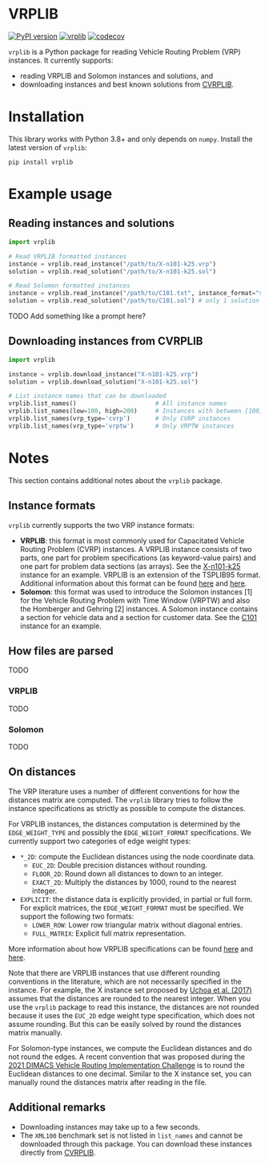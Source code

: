 # VRPLIB
[![PyPI version](https://badge.fury.io/py/vrplib.svg)](https://badge.fury.io/py/vrplib)
[![vrplib](https://github.com/leonlan/vrplib/actions/workflows/vrplib.yaml/badge.svg)](https://github.com/leonlan/vrplib/actions/workflows/vrplib.yaml)
[![codecov](https://codecov.io/gh/leonlan/VRPLIB/branch/master/graph/badge.svg?token=X0X66LBNZ7)](https://codecov.io/gh/leonlan/VRPLIB)

`vrplib` is a Python package for reading Vehicle Routing Problem (VRP) instances. It currently supports:
- reading VRPLIB and Solomon instances and solutions, and
- downloading instances and best known solutions from [CVRPLIB](http://vrp.atd-lab.inf.puc-rio.br/index.php/en/).

# Installation
This library works with Python 3.8+ and only depends on `numpy`. Install the latest version of `vrplib`:

```shell
pip install vrplib
```

# Example usage
## Reading instances and solutions
``` python
import vrplib

# Read VRPLIB formatted instances
instance = vrplib.read_instance("/path/to/X-n101-k25.vrp")
solution = vrplib.read_solution("/path/to/X-n101-k25.sol")

# Read Solomon formatted instances
instance = vrplib.read_instance("/path/to/C101.txt", instance_format="solomon")
solution = vrplib.read_solution("/path/to/C101.sol") # only 1 solution format
```

TODO Add something like a prompt here?

## Downloading instances from CVRPLIB 
``` python
import vrplib

instance = vrplib.download_instance("X-n101-k25.vrp")
solution = vrplib.download_solution("X-n101-k25.sol")

# List instance names that can be downloaded 
vrplib.list_names()                      # All instance names
vrplib.list_names(low=100, high=200)     # Instances with between [100, 200] customers
vrplib.list_names(vrp_type='cvrp')       # Only CVRP instances
vrplib.list_names(vrp_type='vrptw')      # Only VRPTW instances
```


# Notes
This section contains additional notes about the `vrplib` package.

## Instance formats
`vrplib` currently supports the two VRP instance formats:
- **VRPLIB**: this format is most commonly used for Capacitated Vehicle Routing Problem (CVRP) instances. A VRPLIB instance consists of two parts, one part for problem specifications (as keyword-value pairs) and one part for problem data sections (as arrays). See the [X-n101-k25](http://vrp.atd-lab.inf.puc-rio.br/media/com_vrp/instances/X/X-n101-k25.vrp) instance for an example. VRPLIB is an extension of the TSPLIB95 format. Additional information about this format can be found [here](  http://comopt.ifi.uni-heidelberg.de/software/TSPLIB95/tsp95.pdf) and [here]( http://webhotel4.ruc.dk/~keld/research/LKH-3/LKH-3_REPORT.pdf). 
- **Solomon**: this format was used to introduce the Solomon instances [1] for the Vehicle Routing Problem with Time Window (VRPTW) and also the Homberger and Gehring [2] instances. A Solomon instance contains a section for vehicle data and a section for customer data. See the [C101](http://vrp.atd-lab.inf.puc-rio.br/media/com_vrp/instances/Solomon/C101.txt) instance for an example.

## How files are parsed
TODO

### VRPLIB
TODO

### Solomon
TODO

## On distances 
The VRP literature uses a number of different conventions for how the distances matrix are computed. The `vrplib` library tries to follow the instance specifications as strictly as possible to compute the distances. 

For VRPLIB instances, the distances computation is determined by the `EDGE_WEIGHT_TYPE` and possibly the `EDGE_WEIGHT_FORMAT` specifications. We currently support two categories of edge weight types:
- `*_2D`: compute the Euclidean distances using the node coordinate data.
    - `EUC_2D`: Double precision distances without rounding.
    - `FLOOR_2D`: Round down all distances to down to an integer.
    - `EXACT_2D`: Multiply the distances by 1000, round to the nearest integer.
- `EXPLICIT`: the distance data is explicitly provided, in partial or full form. For explicit matrices, the `EDGE_WEIGHT_FORMAT` must be specified. We support the following two formats:
  - `LOWER_ROW`: Lower row triangular matrix without diagonal entries.  
  - `FULL_MATRIX`: Explicit full matrix representation.
  
More information about how VRPLIB specifications can be found [here](  http://comopt.ifi.uni-heidelberg.de/software/TSPLIB95/tsp95.pdf) and [here]( http://webhotel4.ruc.dk/~keld/research/LKH-3/LKH-3_REPORT.pdf).

Note that there are VRPLIB instances that use different rounding conventions in the literature, which are not necessarily specified in the instance. For example, the X instance set proposed by [Uchoa et al. (2017)](http://vrp.atd-lab.inf.puc-rio.br/index.php/en/new-instances) assumes that the distances are rounded to the nearest integer. When you use the `vrplib` package to read this instance, the distances are not rounded because it uses the `EUC_2D` edge weight type specification, which does not assume rounding. But this can be easily solved by round the distances matrix manually.

For Solomon-type instances, we compute the Euclidean distances and do not round the edges. A recent convention that was proposed during the [2021 DIMACS Vehicle Routing Implementation Challenge](http://dimacs.rutgers.edu/programs/challenge/vrp/vrptw/) is to round the Euclidean distances to one decimal. Similar to the X instance set, you can manually round the distances matrix after reading in the file.

## Additional remarks
- Downloading instances may take up to a few seconds. 
- The `XML100` benchmark set is not listed in `list_names` and cannot be downloaded through this package. You can download these instances directly from [CVRPLIB](http://vrp.atd-lab.inf.puc-rio.br/index.php/en/).

    
